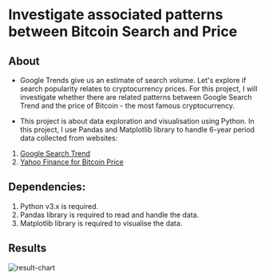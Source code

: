 # Investigate associated patterns between Bitcoin Search and Price

## About
* Google Trends give us an estimate of search volume. Let's explore if search popularity relates to cryptocurrency prices. For this project, I will investigate whether there are related patterns between Google Search Trend and the price of Bitcoin - the most famous cryptocurrency.

* This project is about data exploration and visualisation using Python. In this project, I use Pandas and Matplotlib library to handle 6-year period data collected from websites:

1. [Google Search Trend](https://trends.google.com/trends/explore)
2. [Yahoo Finance for Bitcoin Price](https://finance.yahoo.com/quote/BTC-USD/history?p=BTC-USD)

## Dependencies:

1. Python v3.x is required.
2. Pandas library is required to read and handle the data.
3. Matplotlib library is required to visualise the data.

## Results

![result-chart](https://github.com/anhthiphuongtran/btc-search-and-price/assets/105230494/19f231af-b127-4d98-88a2-f9e194c73654)
